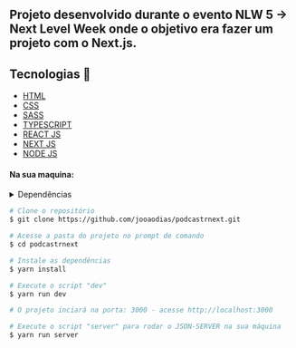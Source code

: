 ## Projeto desenvolvido durante o evento NLW 5 -> Next Level Week onde o objetivo era fazer um projeto com o Next.js. 

## Tecnologias 🚀
<!--ts-->
  * [HTML](https://developer.mozilla.org/pt-BR/docs/Web/HTML)
  * [CSS](https://developer.mozilla.org/pt-BR/docs/Web/CSS)
  * [SASS](https://sass-lang.com/)
  * [TYPESCRIPT](https://www.typescriptlang.org/)
  * [REACT JS](https://pt-br.reactjs.org/)
  * [NEXT JS](https://nextjs.org/)
  * [NODE JS](https://nodejs.org/en/)
<!--te-->
#### Na sua maquina:

<details>
    <summary>Dependências</summary>

```json
    "dependencies": {
        "axios": "^0.21.1",
        "date-fns": "^2.21.1",
        "next": "10.1.3",
        "rc-slider": "^9.7.2",
        "react": "17.0.2",
        "react-dom": "17.0.2",
        "sass": "^1.32.11"
    },
    "devDependencies": {
        "@types/node": "^14.14.41",
        "@types/react": "^17.0.3",
        "@types/react-dom": "^17.0.3",
        "json-server": "^0.16.3",
        "typescript": "^4.2.4"
    }
    //Ex: $ yarn add @types/_____ -D
```

</details>

```bash
# Clone o repositório
$ git clone https://github.com/jooaodias/podcastrnext.git

# Acesse a pasta do projeto no prompt de comando
$ cd podcastrnext

# Instale as dependências
$ yarn install

# Execute o script "dev"
$ yarn run dev

# O projeto inciará na porta: 3000 - acesse http://localhost:3000

# Execute o script "server" para rodar o JSON-SERVER na sua máquina
$ yarn run server

```
